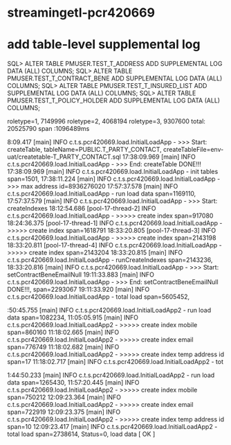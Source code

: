 # streamingetl-pcr420669

# add table-level supplemental log
SQL> ALTER TABLE PMUSER.TEST_T_ADDRESS ADD SUPPLEMENTAL LOG DATA (ALL) COLUMNS;
SQL> ALTER TABLE PMUSER.TEST_T_CONTRACT_BENE ADD SUPPLEMENTAL LOG DATA (ALL) COLUMNS;
SQL> ALTER TABLE PMUSER.TEST_T_INSURED_LIST ADD SUPPLEMENTAL LOG DATA (ALL) COLUMNS;
SQL> ALTER TABLE PMUSER.TEST_T_POLICY_HOLDER ADD SUPPLEMENTAL LOG DATA (ALL) COLUMNS;

roletype=1, 7149996
roletype=2, 4068194
roletype=3, 9307600
total: 20525790
span :1096489ms


8:09.417 [main] INFO  c.t.s.pcr420669.load.InitialLoadApp - >>>  Start: createTable, tableName=PUBLIC.T_PARTY_CONTACT, createTableFile=env-uat/createtable-T_PARTY_CONTACT.sql
17:38:09.969 [main] INFO  c.t.s.pcr420669.load.InitialLoadApp - >>>  End: createTable DONE!!!
17:38:09.969 [main] INFO  c.t.s.pcr420669.load.InitialLoadApp - init tables span=1501, 
17:38:11.224 [main] INFO  c.t.s.pcr420669.load.InitialLoadApp - >>> max address id=8936276020
17:57:37.578 [main] INFO  c.t.s.pcr420669.load.InitialLoadApp - run load data span=1169110, 
17:57:37.579 [main] INFO  c.t.s.pcr420669.load.InitialLoadApp - >>>  Start: createIndexes
18:12:54.686 [pool-17-thread-2] INFO  c.t.s.pcr420669.load.InitialLoadApp - >>>>> create index span=917080
18:24:36.375 [pool-17-thread-1] INFO  c.t.s.pcr420669.load.InitialLoadApp - >>>>> create index span=1618791
18:33:20.805 [pool-17-thread-3] INFO  c.t.s.pcr420669.load.InitialLoadApp - >>>>> create index span=2143198
18:33:20.811 [pool-17-thread-4] INFO  c.t.s.pcr420669.load.InitialLoadApp - >>>>> create index span=2143204
18:33:20.815 [main] INFO  c.t.s.pcr420669.load.InitialLoadApp - runCreateIndexes span=2143236, 
18:33:20.816 [main] INFO  c.t.s.pcr420669.load.InitialLoadApp - >>>  Start: setContractBeneEmailNull
19:11:33.883 [main] INFO  c.t.s.pcr420669.load.InitialLoadApp - >>>  End: setContractBeneEmailNull DONE!!!, span=2293067
19:11:33.920 [main] INFO  c.t.s.pcr420669.load.InitialLoadApp - total load span=5605452, 


:50:45.755 [main] INFO  c.t.s.pcr420669.load.InitialLoadApp2 - run load data span=1082234, 
11:05:05.915 [main] INFO  c.t.s.pcr420669.load.InitialLoadApp2 - >>>>> create index mobile span=860160
11:18:02.665 [main] INFO  c.t.s.pcr420669.load.InitialLoadApp2 - >>>>> create index email span=776749
11:18:02.682 [main] INFO  c.t.s.pcr420669.load.InitialLoadApp2 - >>>>> create index temp address id span=17
11:18:02.717 [main] INFO  c.t.s.pcr420669.load.InitialLoadApp2 - tot


1:44:50.233 [main] INFO  c.t.s.pcr420669.load.InitialLoadApp2 - run load data span=1265430, 
11:57:20.445 [main] INFO  c.t.s.pcr420669.load.InitialLoadApp2 - >>>>> create index mobile span=750212
12:09:23.364 [main] INFO  c.t.s.pcr420669.load.InitialLoadApp2 - >>>>> create index email span=722919
12:09:23.375 [main] INFO  c.t.s.pcr420669.load.InitialLoadApp2 - >>>>> create index temp address id span=10
12:09:23.417 [main] INFO  c.t.s.pcr420669.load.InitialLoadApp2 - total load span=2738614, 
Status=0, load data [ OK ]
